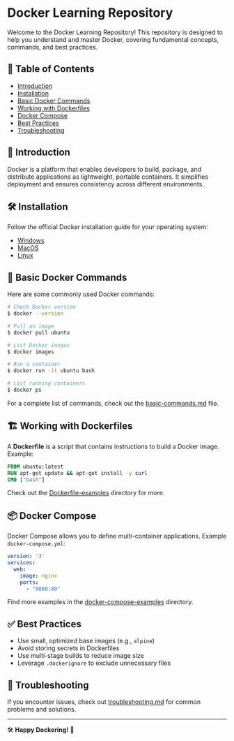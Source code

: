 # Docker Learning Repository

Welcome to the Docker Learning Repository! This repository is designed to help you understand and master Docker, covering fundamental concepts, commands, and best practices.

## 📌 Table of Contents
- [Introduction](#-introduction)
- [Installation](#-installation)
- [Basic Docker Commands](#-basic-docker-commands)
- [Working with Dockerfiles](#-working-with-dockerfiles)
- [Docker Compose](#-docker-compose)
- [Best Practices](#-best-practices)
- [Troubleshooting](#-troubleshooting)

## 🚀 Introduction
Docker is a platform that enables developers to build, package, and distribute applications as lightweight, portable containers. It simplifies deployment and ensures consistency across different environments.

## 🛠 Installation
Follow the official Docker installation guide for your operating system:
- [Windows](https://docs.docker.com/desktop/install/windows-install/)
- [MacOS](https://docs.docker.com/desktop/install/mac-install/)
- [Linux](https://docs.docker.com/engine/install/)


## 📜 Basic Docker Commands
Here are some commonly used Docker commands:
```sh
# Check Docker version
$ docker --version

# Pull an image
$ docker pull ubuntu

# List Docker images
$ docker images

# Run a container
$ docker run -it ubuntu bash

# List running containers
$ docker ps
```
For a complete list of commands, check out the [basic-commands.md](basic-commands.md) file.

## 🏗 Working with Dockerfiles
A **Dockerfile** is a script that contains instructions to build a Docker image. Example:
```dockerfile
FROM ubuntu:latest
RUN apt-get update && apt-get install -y curl
CMD ["bash"]
```
Check out the [Dockerfile-examples](Dockerfile-examples/) directory for more.

## 📦 Docker Compose
Docker Compose allows you to define multi-container applications. Example `docker-compose.yml`:
```yaml
version: '3'
services:
  web:
    image: nginx
    ports:
      - "8080:80"
```
Find more examples in the [docker-compose-examples](docker-compose-examples/) directory.

## ✅ Best Practices
- Use small, optimized base images (e.g., `alpine`)
- Avoid storing secrets in Dockerfiles
- Use multi-stage builds to reduce image size
- Leverage `.dockerignore` to exclude unnecessary files

## 🔧 Troubleshooting
If you encounter issues, check out [troubleshooting.md](troubleshooting.md) for common problems and solutions.

---
🛠 **Happy Dockering!** 🚀
